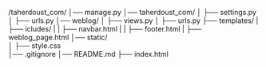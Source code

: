 /taherdoust_com/
│── manage.py
│── taherdoust_com/
│    ├── settings.py
│    ├── urls.py
│── weblog/
│    ├── views.py
│    ├── urls.py
├── templates/
|    ├── icludes/
|    |    ├── navbar.html
|    |    ├── footer.html
|    ├── weblog_page.html
│── static/               
│    ├── style.css        
│── .gitignore
│── README.md
├── index.html
